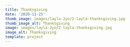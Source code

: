 ```yaml
--- 
title: Thanksgiving
date: '2020-11-25'
thumb_image: images/layla-2yo/2-layla-thanksgiving.jpg
thumb_image_alt: Thanksgiving
image: images/layla-2yo/2-layla-thanksgiving.jpg
image_alt: Thanksgiving
template: project
---
```

